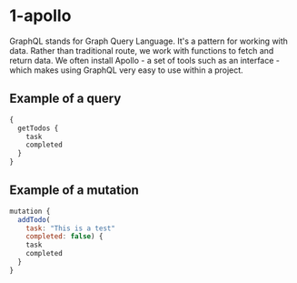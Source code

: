 # 1-apollo

GraphQL stands for Graph Query Language. It's a pattern for working with data. Rather than traditional route, we work with functions to fetch and return data. We often install Apollo - a set of tools such as an interface - which makes using GraphQL very easy to use within a project.

## Example of a query

```js
{
  getTodos {
    task
    completed
  }
}
```

## Example of a mutation

```js
mutation {
  addTodo(
    task: "This is a test"
    completed: false) {
    task
    completed
  }
}
```
